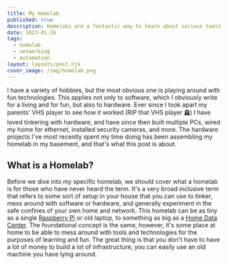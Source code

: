 ```yaml
---
title: My Homelab
published: true
description: Homelabs are a fantastic way to learn about various tools and technologies but in a very safe environment. This is my homelab.
date: 2023-01-16
tags:
  - homelab
  - networking
  - automation
layout: layouts/post.njk
cover_image: /img/homelab.png
---
```


I have a variety of hobbies, but the most obvious one is playing around with fun technologies. This applies not only to software, which I obviously write for a living and for fun, but also to hardware. Ever since I took apart my parents' VHS player to see how it worked (RIP that VHS player 🪦) I have loved tinkering with hardware, and have since then built multiple PCs, wired my home for ethernet, installed security cameras, and more. The hardware projects I've most recently spent my time doing has been assembling my homelab in my basement, and that's what this post is about.

## What is a Homelab?

Before we dive into my specific homelab, we should cover what a homelab is for those who have never heard the term. It's a very broad inclusive term that refers to some sort of setup in your house that you can use to tinker, mess around with software or hardware, and generally experiment in the safe confines of your own home and network. This homelab can be as tiny as a single [Raspberry Pi](https://www.raspberrypi.com/products/) or old laptop, to something as big as a [Home Data Center](https://www.reddit.com/r/HomeDataCenter/). The foundational concept is the same, however, it's some place at home to be able to mess around with tools and technologies for the purposes of learning and fun. The great thing is that you don't have to have a lot of money to build a lot of infrastructure, you can easily use an old machine you have lying around.
